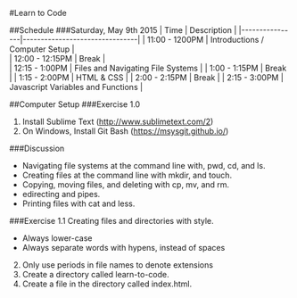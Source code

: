 #Learn to Code

##Schedule
###Saturday, May 9th 2015
| Time | Description |
|----------------|--------------------------------|
| 11:00 - 1200PM | Introductions / Computer Setup |  
| 12:00 - 12:15PM | Break |  
| 12:15 - 1:00PM | Files and Navigating File Systems | 
| 1:00 - 1:15PM | Break |
| 1:15 - 2:00PM | HTML & CSS | 
| 2:00 - 2:15PM | Break |
| 2:15 - 3:00PM | Javascript Variables and Functions |

##Computer Setup
###Exercise 1.0
1. Install Sublime Text (http://www.sublimetext.com/2)
2. On Windows, Install Git Bash (https://msysgit.github.io/)

###Discussion
* Navigating file systems at the command line with, pwd, cd, and ls.
* Creating files at the command line with mkdir, and touch.
* Copying, moving files, and deleting with cp, mv, and rm.
* edirecting and pipes.
* Printing files with cat and less.

###Exercise 1.1
Creating files and directories with style.
- Always lower-case
- Always separate words with hypens, instead of spaces
2. Only use periods in file names to denote extensions
3. Create a directory called learn-to-code.
4. Create a file in the directory called index.html.
